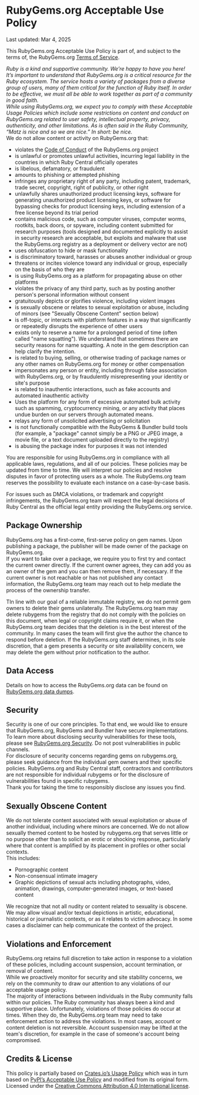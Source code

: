 # RubyGems.org Acceptable Use Policy

Last updated: Mar 4, 2025

This RubyGems.org Acceptable Use Policy is part of, and subject to the terms of, the RubyGems.org [Terms of Service](http://rubygems.org/policies/terms-of-service).

*Ruby is a kind and supportive community. We’re happy to have you here\! It’s important to understand that RubyGems.org is a critical resource for the Ruby ecosystem. The service hosts a variety of packages from a diverse group of users, many of them critical for the function of Ruby itself. In order to be effective, we must all be able to work together as part of a community in good faith.*   
*While using RubyGems.org, we expect you to comply with these Acceptable Usage Policies which include some restrictions on content and conduct on RubyGems.org related to user safety, intellectual property, privacy, authenticity, and other limitations. As is often said in the Ruby Community, “Matz is nice and so we are nice.” In short: be nice.*  
We do not allow content or activity on RubyGems.org that:

* violates the [Code of Conduct](https://github.com/rubygems/rubygems.org/blob/master/CODE_OF_CONDUCT.md) of the RubyGems.org project  
* is unlawful or promotes unlawful activities, incurring legal liability in the countries in which Ruby Central officially operates  
* is libelous, defamatory, or fraudulent  
* amounts to phishing or attempted phishing  
* infringes any proprietary right of any party, including patent, trademark, trade secret, copyright, right of publicity, or other right  
* unlawfully shares unauthorized product licensing keys, software for generating unauthorized product licensing keys, or software for bypassing checks for product licensing keys, including extension of a free license beyond its trial period  
* contains malicious code, such as computer viruses, computer worms, rootkits, back doors, or spyware, including content submitted for research purposes (tools designed and documented explicitly to assist in security research are acceptable, but exploits and malware that use the RubyGems.org registry as a deployment or delivery vector are not)  
* uses obfuscation to hide or mask functionality  
* is discriminatory toward, harasses or abuses another individual or group  
* threatens or incites violence toward any individual or group, especially on the basis of who they are  
* is using RubyGems.org as a platform for propagating abuse on other platforms  
* violates the privacy of any third party, such as by posting another person's personal information without consent  
* gratuitously depicts or glorifies violence, including violent images  
* is sexually obscene or relates to sexual exploitation or abuse, including of minors (see "Sexually Obscene Content" section below)  
* is off-topic, or interacts with platform features in a way that significantly or repeatedly disrupts the experience of other users  
* exists only to reserve a name for a prolonged period of time (often called "name squatting"). We understand that sometimes there are security reasons for name squatting. A note in the gem description can help clarify the intention.  
* is related to buying, selling, or otherwise trading of package names or any other names on RubyGems.org for money or other compensation  
* impersonates any person or entity, including through false association with RubyGems.org, or by fraudulently misrepresenting your identity or site's purpose  
* is related to inauthentic interactions, such as fake accounts and automated inauthentic activity  
* Uses the platform for any form of excessive automated bulk activity such as spamming, cryptocurrency mining, or any activity that places undue burden on our servers through automated means.  
* relays any form of unsolicited advertising or solicitation  
* is not functionally compatible with the RubyGems & Bundler build tools (for example, a "package" cannot simply be a PNG or JPEG image, a movie file, or a text document uploaded directly to the registry)  
* is abusing the package index for purposes it was not intended

You are responsible for using RubyGems.org in compliance with all applicable laws, regulations, and all of our policies. These policies may be updated from time to time. We will interpret our policies and resolve disputes in favor of protecting users as a whole. The RubyGems.org team reserves the possibility to evaluate each instance on a case-by-case basis.

For issues such as DMCA violations, or trademark and copyright infringements, the RubyGems.org team will respect the legal decisions of Ruby Central as the official legal entity providing the RubyGems.org service.

## **Package Ownership**

RubyGems.org has a first-come, first-serve policy on gem names. Upon publishing a package, the publisher will be made owner of the package on RubyGems.org.  
If you want to take over a package, we require you to first try and contact the current owner directly. If the current owner agrees, they can add you as an owner of the gem and you can then remove them, if necessary. If the current owner is not reachable or has not published any contact information, the RubyGems.org team may reach out to help mediate the process of the ownership transfer.

TIn line with our goal of a reliable immutable registry, we do not permit gem owners to delete their gems unilaterally. The RubyGems.org team may delete rubygems from the registry that do not comply with the policies on this document, when legal or copyright claims require it, or when the RubyGems.org team decides that the deletion is in the best interest of the community. In many cases the team will first give the author the chance to respond before deletion. If the RubyGems.org staff determines, in its sole discretion, that a gem presents a security or site availability concern, we may delete the gem without prior notification to the author. 

## **Data Access**

Details on how to access the RubyGems.org data can be found on [RubyGems.org data dumps](https://rubygems.org/pages/data).

## **Security**

Security is one of our core principles. To that end, we would like to ensure that RubyGems.org, RubyGems and Bundler have secure implementations. To learn more about disclosing security vulnerabilities for these tools, please see [RubyGems.org Security](https://rubygems.org/pages/security). Do not post vulnerabilities in public channels.  
For disclosure of security concerns regarding gems on rubygems.org, please seek guidance from the individual gem owners and their specific policies. RubyGems.org and Ruby Central staff, contractors and contributors are not responsible for individual rubygems or for the disclosure of vulnerabilities found in specific rubygems.  
Thank you for taking the time to responsibly disclose any issues you find.

## **Sexually Obscene Content**

We do not tolerate content associated with sexual exploitation or abuse of another individual, including where minors are concerned. We do not allow sexually themed content to be hosted by rubygems.org that serves little or no purpose other than to solicit an erotic or shocking response, particularly where that content is amplified by its placement in profiles or other social contexts.  
This includes:

* Pornographic content  
* Non-consensual intimate imagery  
* Graphic depictions of sexual acts including photographs, video, animation, drawings, computer-generated images, or text-based content

We recognize that not all nudity or content related to sexuality is obscene. We may allow visual and/or textual depictions in artistic, educational, historical or journalistic contexts, or as it relates to victim advocacy. In some cases a disclaimer can help communicate the context of the project.

## **Violations and Enforcement**

RubyGems.org retains full discretion to take action in response to a violation of these policies, including account suspension, account termination, or removal of content.  
While we proactively monitor for security and site stability concerns, we rely on the community to draw our attention to any violations of our acceptable usage policy.  
The majority of interactions between individuals in the Ruby community falls within our policies. The Ruby community has always been a kind and supportive place. Unfortunately, violations of those policies do occur at times. When they do, the RubyGems.org team may need to take enforcement action to address the violations. In most cases, account or content deletion is not reversible. Account suspension may be lifted at the team's discretion, for example in the case of someone's account being compromised.

## **Credits & License**

This policy is partially based on [Crates.io’s Usage Policy](https://crates.io/policies) which was in turn based on [PyPI’s Acceptable Use Policy](https://github.com/pypi/warehouse/blob/3c404ada9fed7a03bbf7c3c74e86c383f705d96a/policies/acceptable-use-policy.md) and modified from its original form.  
Licensed under the [Creative Commons Attribution 4.0 International license](https://creativecommons.org/licenses/by/4.0/).


